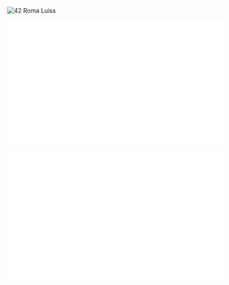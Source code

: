 ![42 Roma Luiss](https://badge42.herokuapp.com/api/stats/scilla)

![GitHub stats](https://raw.githubusercontent.com/scilla/better-github-stats/56e16bd089503ee7976df195a7d3e0e75e8c59fc/generated/overview.svg)

![Top Langs](https://raw.githubusercontent.com/scilla/better-github-stats/141a47c2d27c1c56dbe98f89b07802bf2e037ef0/generated/languages.svg)

